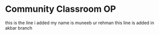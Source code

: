 # Community Classroom OP
this is the line i added
my name is muneeb ur rehman
this line is added in akbar branch 
